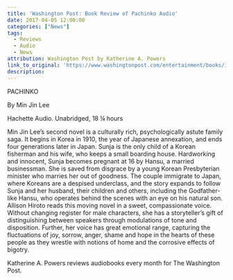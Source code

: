 ```yaml
---
title: 'Washington Post: Book Review of Pachinko Audio'
date: 2017-04-05 12:00:00
categories: ["News"]
tags:
  - Reviews
  - Audio
  - News
attribution: Washington Post by Katherine A. Powers
link_to_original: 'https://www.washingtonpost.com/entertainment/books/ingenious-new-audio-version-of-the-handmaids-tale-deepens-the-original/2017/04/05/e1df3cf6-1a17-11e7-bcc2-7d1a0973e7b2_story.html?utm_term=.fc4459ebefbc'
description:
---
```



PACHINKO

By Min Jin Lee

Hachette Audio. Unabridged, 18 ¼ hours

Min Jin Lee’s second novel is a culturally rich, psychologically astute family saga. It begins in Korea in 1910, the year of Japanese annexation, and ends four generations later in Japan. Sunja is the only child of a Korean fisherman and his wife, who keeps a small boarding house. Hardworking and innocent, Sunja becomes pregnant at 16 by Hansu, a married businessman. She is saved from disgrace by a young Korean Presbyterian minister who marries her out of goodness. The couple immigrate to Japan, where Koreans are a despised underclass, and the story expands to follow Sunja and her husband, their children and others, including the Godfather-like Hansu, who operates behind the scenes with an eye on his natural son. Allison Hiroto reads this moving novel in a sweet, compassionate voice. Without changing register for male characters, she has a storyteller’s gift of distinguishing between speakers through modulations of tone and disposition. Further, her voice has great emotional range, capturing the fluctuations of joy, sorrow, anger, shame and hope in the hearts of these people as they wrestle with notions of home and the corrosive effects of bigotry.&nbsp;

Katherine A. Powers reviews audiobooks every month for The Washington Post.